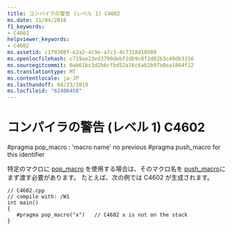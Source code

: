 ```yaml
---
title: コンパイラの警告 (レベル 1) C4602
ms.date: 11/04/2016
f1_keywords:
- C4602
helpviewer_keywords:
- C4602
ms.assetid: c1f0300f-e2a2-4c9e-a7c3-4c7318d10509
ms.openlocfilehash: c719ae23ed3799debf2db9c8f2d82b3c49db3156
ms.sourcegitcommit: 0ab61bc3d2b6cfbd52a16c6ab2b97a8ea1864f12
ms.translationtype: MT
ms.contentlocale: ja-JP
ms.lasthandoff: 04/23/2019
ms.locfileid: "62406458"
---
```

# <a name="compiler-warning-level-1-c4602"></a>コンパイラの警告 (レベル 1) C4602

\#pragma pop_macro : 'macro name' no previous #pragma push_macro for this identifier

特定のマクロに [pop_macro](../../preprocessor/pop-macro.md) を使用する場合は、そのマクロ名を [push_macro](../../preprocessor/push-macro.md)にまず渡す必要があります。 たとえば、次の例では C4602 が生成されます。

```
// C4602.cpp
// compile with: /W1
int main()
{
   #pragma pop_macro("x")   // C4602 x is not on the stack
}
```